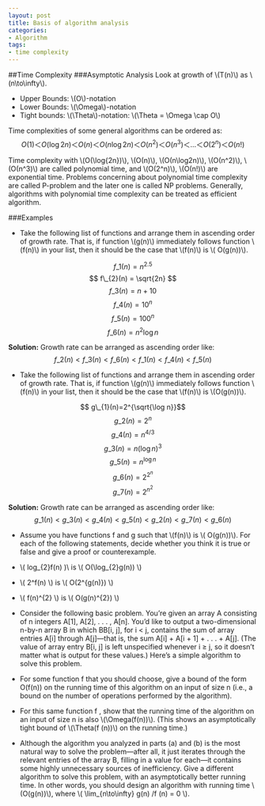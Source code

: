 ```yaml
---
layout: post
title: Basis of algorithm analysis
categories:
- Algorithm
tags:
- time complexity
---
```




##Time Complexity
###Asymptotic Analysis
Look at growth of \\(T(n)\\) as \\(n\to\infty\\).

- Upper Bounds: \\(O\\)-notation 
- Lower Bounds: \\(\Omega\\)-notation
- Tight bounds: \\(\Theta\\)-notation: \\(\Theta = \Omega \cap O\\)

Time complexities of some general algorithms can be ordered as:
$$ Ο(1)＜ Ο(\log{2n}) ＜ Ο(n) ＜ Ο(n\log2n) ＜ Ο(n^2) ＜ Ο(n^3) ＜ … ＜ Ο(2^n) ＜ Ο(n!) $$

Time complexity with \\(Ο(\log{2n})\\), \\(Ο(n)\\), \\(Ο(n\log2n)\\), \\(Ο(n^2)\\), \\(Ο(n^3)\\) are called polynomial time, and  \\(Ο(2^n)\\), \\(Ο(n!)\\) are exponential time. Problems concerning about polynomial time complexity are called P-problem and  the later one is called NP problems. Generally, algorithms with polynomial time complexity can be treated as efficient algorithm. 

###Examples
- Take the following list of functions and arrange them in ascending order of growth rate. That is, if function \\(g(n)\\) immediately follows function \\(f(n)\\) in your list, then it should be the case that \\(f(n)\\) is \\( O(g(n))\\).

$$ f\_{1}(n) = n^{2.5} $$
$$ f\_{2}(n) = \sqrt{2n} $$
$$ f\_{3}(n)=n+10 $$
$$ f\_{4}(n)=10^{n} $$
$$ f\_{5}(n)=100^{n}$$
$$ f\_{6}(n)=n^{2}\log n $$

**Solution:** Growth rate can be arranged as ascending order like:
$$f\_{2}(n)<f\_{3}(n)<f\_{6}(n)<f\_{1}(n)<f\_{4}(n)<f\_{5}(n)$$

- Take the following list of functions and arrange them in ascending order of growth rate. That is, if function \\(g(n)\\) immediately follows function \\(f(n)\\) in your list, then it should be the case that \\(f(n)\\) is \\(O(g(n))\\).

$$ g\_{1}(n)=2^{\sqrt{\log n}}$$
$$ g\_{2}(n)=2^{n}$$
$$ g\_{4}(n)=n^{4/3}$$
$$ g\_{3}(n)=n(\log n)^{3}$$
$$ g\_{5}(n)=n^{\log n}$$
$$ g\_{6}(n)=2^{2^{n}}$$
$$ g\_{7}(n)=2^{n^{2}}$$

**Solution:** Growth rate can be arranged as ascending order like:
$$g\_{1}(n)<g\_{3}(n)<g\_{4}(n)<g\_{5}(n)<g\_{2}(n)<g\_{7}(n)<g\_{6}(n)$$

- Assume you have functions f and g such that \\(f(n)\\) is \\(
O(g(n))\\). For each of the following statements, decide whether you think it is true or false and give a proof or counterexample.
 - \\( log\_{2}f(n) )\\ is \\( O(\log\_{2}g(n)) \\)
 - \\( 2^f(n) \\) is \\( O(2^{g(n)}) \\)
 - \\( f(n)^{2} \\) is \\( O(g(n)^{2}) \\)

- Consider the following basic problem. You’re given an array A consisting of n integers A[1], A[2], . . . , A[n]. You’d like to output a two-dimensional n-by-n array B in which BB[i, j], for i < j, contains the sum of array entries A[i] through A[j]—that is, the sum A[i] + A[i + 1] + . . . + A[j]. (The value of array entry B[i, j] is left unspecified whenever i ≥ j, so it doesn’t matter what is output for these values.) Here’s a simple algorithm to solve this problem.
 - For some function f that you should choose, give a bound of the form O(f(n)) on the running time of this algorithm on an input of size n (i.e., a bound on the number of operations performed by the algorithm).
 - For this same function f , show that the running time of the algorithm on an input of size n is also \\(\Omega(f(n))\\). (This shows an asymptotically tight bound of \\(\Theta(f (n))\\) on the running time.)
 - Although the algorithm you analyzed in parts (a) and (b) is the most natural way to solve the problem—after all, it just iterates through the relevant entries of the array B, filling in a value for each—it contains some highly unnecessary sources of inefficiency. Give a different algorithm to solve this problem, with an asymptotically better running time. In other words, you should design an algorithm with running time \\(O(g(n))\\), where \\( \lim\_{n\to\infty} g(n) /f (n) = 0 \\).

